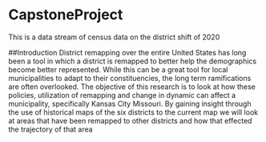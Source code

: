 # CapstoneProject
This is a data stream of census data on the district shift of 2020

##Introduction
District remapping over the entire United States has long been a tool in which a district is remapped to better help the demographics become better represented. While this can be a great tool for local municipalities to adapt to their constituencies, the long term ramifications  are often overlooked. The objective of this research is to look at how these policies, utilization of remapping and change in dynamic can affect a municipality, specifically Kansas City Missouri. By gaining insight through the use of historical maps of the six districts to the current map we will look at areas that have been remapped to other districts and how that effected the trajectory of that area
